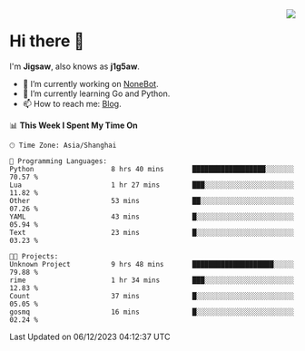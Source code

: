 <a href="#">
  <img align="right" src="https://github-readme-stats.vercel.app/api?username=j1g5awi&count_private=true&show_icons=true&title_color=80070B&text_color=B3B3B3&bg_color=212121&icon_color=80070B" />
</a>

# Hi there 👋

I'm **Jigsaw**, also knows as **j1g5aw**.

- 🔭 I’m currently working on [NoneBot](https://github.com/nonebot).
- 🌱 I’m currently learning Go and Python.
- 📫 How to reach me: [Blog](https://blog.maddestroyer.xyz/).

<!--START_SECTION:waka-->
📊 **This Week I Spent My Time On** 

```text
🕑︎ Time Zone: Asia/Shanghai

💬 Programming Languages: 
Python                   8 hrs 40 mins       ██████████████████░░░░░░░   70.57 % 
Lua                      1 hr 27 mins        ███░░░░░░░░░░░░░░░░░░░░░░   11.82 % 
Other                    53 mins             ██░░░░░░░░░░░░░░░░░░░░░░░   07.26 % 
YAML                     43 mins             █░░░░░░░░░░░░░░░░░░░░░░░░   05.94 % 
Text                     23 mins             █░░░░░░░░░░░░░░░░░░░░░░░░   03.23 % 

🐱‍💻 Projects: 
Unknown Project          9 hrs 48 mins       ████████████████████░░░░░   79.88 % 
rime                     1 hr 34 mins        ███░░░░░░░░░░░░░░░░░░░░░░   12.83 % 
Count                    37 mins             █░░░░░░░░░░░░░░░░░░░░░░░░   05.05 % 
gosmq                    16 mins             █░░░░░░░░░░░░░░░░░░░░░░░░   02.24 % 
```


 Last Updated on 06/12/2023 04:12:37 UTC
<!--END_SECTION:waka-->
